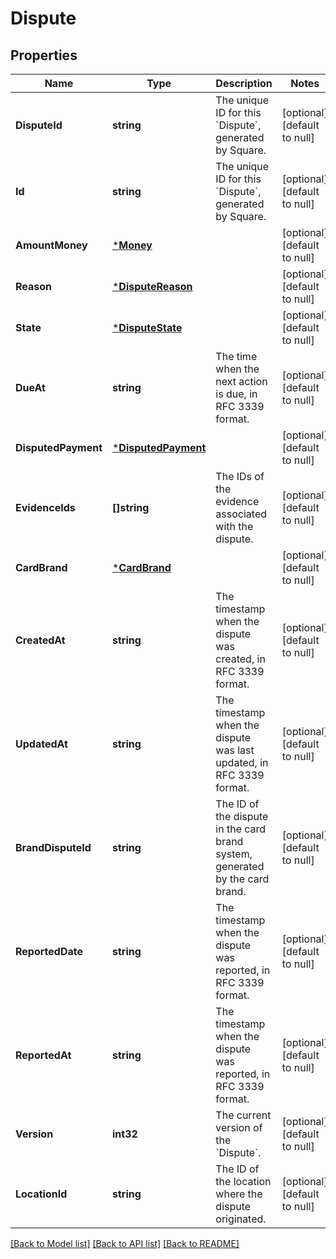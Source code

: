 # Dispute

## Properties
Name | Type | Description | Notes
------------ | ------------- | ------------- | -------------
**DisputeId** | **string** | The unique ID for this &#x60;Dispute&#x60;, generated by Square. | [optional] [default to null]
**Id** | **string** | The unique ID for this &#x60;Dispute&#x60;, generated by Square. | [optional] [default to null]
**AmountMoney** | [***Money**](Money.md) |  | [optional] [default to null]
**Reason** | [***DisputeReason**](DisputeReason.md) |  | [optional] [default to null]
**State** | [***DisputeState**](DisputeState.md) |  | [optional] [default to null]
**DueAt** | **string** | The time when the next action is due, in RFC 3339 format. | [optional] [default to null]
**DisputedPayment** | [***DisputedPayment**](DisputedPayment.md) |  | [optional] [default to null]
**EvidenceIds** | **[]string** | The IDs of the evidence associated with the dispute. | [optional] [default to null]
**CardBrand** | [***CardBrand**](CardBrand.md) |  | [optional] [default to null]
**CreatedAt** | **string** | The timestamp when the dispute was created, in RFC 3339 format. | [optional] [default to null]
**UpdatedAt** | **string** | The timestamp when the dispute was last updated, in RFC 3339 format. | [optional] [default to null]
**BrandDisputeId** | **string** | The ID of the dispute in the card brand system, generated by the card brand. | [optional] [default to null]
**ReportedDate** | **string** | The timestamp when the dispute was reported, in RFC 3339 format. | [optional] [default to null]
**ReportedAt** | **string** | The timestamp when the dispute was reported, in RFC 3339 format. | [optional] [default to null]
**Version** | **int32** | The current version of the &#x60;Dispute&#x60;. | [optional] [default to null]
**LocationId** | **string** | The ID of the location where the dispute originated. | [optional] [default to null]

[[Back to Model list]](../README.md#documentation-for-models) [[Back to API list]](../README.md#documentation-for-api-endpoints) [[Back to README]](../README.md)

